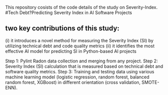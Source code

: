 This repository cosists of the code details of the study on Severity-Index.
#Tech Debt?Predicting Severity Index in AI Software Projects

## two key contributions of this study: 
(i) it introduces a novel method for measuring the Severity Index (SI) by utilizing technical debt and code quality metrics
(ii) it identifies the most effective AI model for predicting SI in Python-based AI projects

Step 1: Pylint Radon data collection and merging from any project.
Step 2: Severity Index (SI) calculation that is measured based on technical debt and software quality metrics.
Step 3: Training and testing data using various machine learning model (logistic regression, random forest, balanced random forest, XGBoost) in different orientation (cross validation, SMOTE-ENN).
